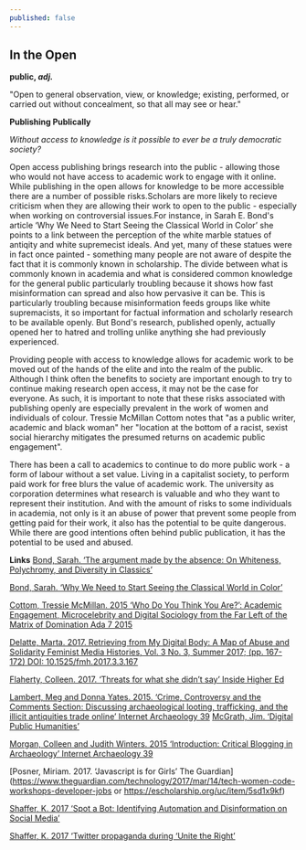 ```yaml
---
published: false
---
```

## In the Open 

**public, _adj._**

"Open to general observation, view, or knowledge; existing, performed, or carried out without concealment, so that all may see or hear." 

**Publishing Publically**

_Without access to knowledge is it possible to ever be a truly democratic society?_

Open access publishing brings research into the public - allowing those who would not have access to academic work to engage with it online. While publishing in the open allows for knowledge to be more accessible there are a number of possible risks.Scholars are more likely to recieve criticism when they are allowing their work to open to the public - especially when working on controversial issues.For instance, in Sarah E. Bond's article ‘Why We Need to Start Seeing the Classical World in Color’ she points to a link between the perception of the white marble statues of antiqity and white supremecist ideals. And yet, many of these statues were in fact once painted - something many people are not aware of despite the fact that it is commonly known in scholarship. The divide between what is commonly known in academia and what is considered common knowledge for the general public particularly troubling because it shows how fast misinformation can spread and also how pervasive it can be. This is particularly troubling because misinformation feeds groups like white supremacists, it so important for factual information and scholarly research to be available openly. But Bond's research, published openly, actually opened her to hatred and trolling unlike anything she had previously experienced. 

Providing people with access to knowledge allows for academic work to be moved out of the hands of the elite and into the realm of the public. Although I think often the benefits to society are important enough to try to continue making research open access, it may not be the case for everyone. As such, it is important to note that these risks associated with publishing openly are especially prevalent in the work of women and individuals of colour. Tressie McMillan Cottom notes that "as a public writer, academic and black woman"  her "location at the bottom of a racist, sexist social hierarchy mitigates the presumed returns on academic public engagement". 

There has been a call to academics to continue to do more public work - a form of labour without a set value. Living in a capitalist society, to perform paid work for free blurs the value of academic work. The university as corporation determines what research is valuable and who they want to represent their institution. And with the amount of risks to some individuals in academia, not only is it an abuse of power that prevent some people from getting paid for their work, it also has the potential to be quite dangerous. While there are good intentions often behind public publication, it has the potential to be used and abused. 

**Links**
[Bond, Sarah. ‘The argument made by the absence: On Whiteness, Polychromy, and Diversity in Classics’](https://sarahemilybond.com/2017/04/30/the-argument-made-by-the-absence-on-whiteness-polychromy-and-diversity-in-classics/)

[Bond, Sarah. ‘Why We Need to Start Seeing the Classical World in Color’](https://hyperallergic.com/383776/why-we-need-to-start-seeing-the-classical-world-in-color/) 

[Cottom, Tressie McMillan. 2015 ‘Who Do You Think You Are?’: Academic Engagement, Microcelebrity and Digital Sociology from the Far Left of the Matrix of Domination Ada 7 2015](http://adanewmedia.org/2015/04/issue7-mcmillancottom/) 

[Delatte, Marta. 2017. Retrieving from My Digital Body: A Map of Abuse and Solidarity Feminist Media Histories, Vol. 3 No. 3, Summer 2017; (pp. 167-172) DOI: 10.1525/fmh.2017.3.3.167](http://www.bodyarchive.wanderingliquen.com/)

[Flaherty, Colleen. 2017. ‘Threats for what she didn’t say’ Inside Higher Ed](https://www.insidehighered.com/news/2017/06/19/classicist-finds-herself-target-online-threats-after-article-ancient-statues)

[Lambert, Meg and Donna Yates. 2015. ‘Crime, Controversy and the Comments Section: Discussing archaeological looting, trafficking, and the illicit antiquities trade online’ Internet Archaeology 39](http://intarch.ac.uk/journal/issue39/6/toc.html) 
[McGrath, Jim. ‘Digital Public Humanities’](http://fall2017digitalpublichumanities.jimmcgrath.us/) 

[Morgan, Colleen and Judith Winters. 2015 ‘Introduction: Critical Blogging in Archaeology’ Internet Archaeology 39](http://intarch.ac.uk/journal/issue39/editorial.html)

[Posner, Miriam. 2017. ‘Javascript is for Girls’ The Guardian](https://www.theguardian.com/technology/2017/mar/14/tech-women-code-workshops-developer-jobs or https://escholarship.org/uc/item/5sd1x9kf)

[Shaffer, K. 2017 ‘Spot a Bot: Identifying Automation and Disinformation on Social Media’](https://medium.com/data-for-democracy/spot-a-bot-identifying-automation-and-disinformation-on-social-media-2966ad93a203) 

[Shaffer, K. 2017 ‘Twitter propaganda during ‘Unite the Right’]( http://pushpullfork.com/2017/08/twitter-propaganda-during-unite-the-right/)

